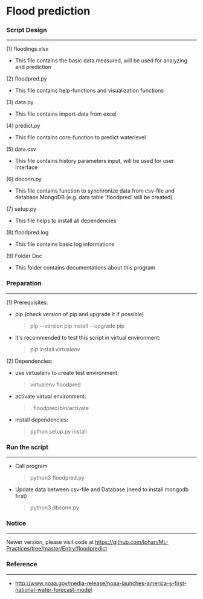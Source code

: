 
Flood prediction  
=
 
### Script Design
----------------- 
(1) floodings.xlsx
- This file contains the basic data measured, will be used for analyzing and prediction

(2) floodpred.py
- This file contains help-functions and visualization functions

(3) data.py
- This file contains import-data from excel

(4) predict.py
- This file contains core-function to predict waterlevel

(5) data.csv
- This file contains history parameters input, will be used for user interface

(6) dbconn.py 
- This file contains function to synchronize data from csv-file and database MongoDB (e.g. data table 'floodpred' will be created)

(7) setup.py
- This file helps to install all dependencies

(8) floodpred.log
- This file contains basic log informations

(9) Folder Doc
- This folder contains documentations about this program

### Preparation
---------------

(1) Prerequisites:
- pip (check version of pip and upgrade it if possible)        
    > pip --version 
    > pip install --upgrade pip

- it's recommended to test this script in virtual environment:
    > pip install virtualenv

(2) Dependencies:
- use virtualenv to create test environment:
    > virtualenv floodpred
- activate virtual environment:
    > . floodpred/bin/activate 
- install dependencies:
    > python setup.py install

### Run the script 
------------------
- Call program
    > python3 floodpred.py

- Update data between csv-file and Database (need to install mongodb first)
    > python3 dbconn.py
	
### Notice
----------
Newer version, please visit code at https://github.com/lphan/ML-Practices/tree/master/Entry/floodpredict

### Reference
-------------
- http://www.noaa.gov/media-release/noaa-launches-america-s-first-national-water-forecast-model
